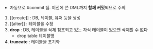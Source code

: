 - 자동으로 #commit 됨. 이전에 쓴 DML까지 **함께 커밋**되므로 주의

1. [[create]] : DB, 테이블, 유저 등을 생성
2. [[alter]] : 테이블을 수정
3. **drop** : DB, 테이블을 삭제
	참조되고 있는 자식 테이블이 있으면 삭제할 수 없다
	- drop table 테이블명
4. **truncate** : 테이블을 초기화